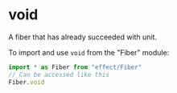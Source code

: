 # void

A fiber that has already succeeded with unit.

To import and use `void` from the "Fiber" module:

```ts
import * as Fiber from "effect/Fiber"
// Can be accessed like this
Fiber.void
```
